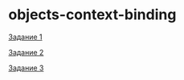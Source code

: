 # objects-context-binding
[Задание 1](https://repl.it/@FormedFlow/27-10-18-first)

[Задание 2](https://repl.it/@FormedFlow/27-10-18-second)

[Задание 3](https://repl.it/@FormedFlow/27-10-18-third)
